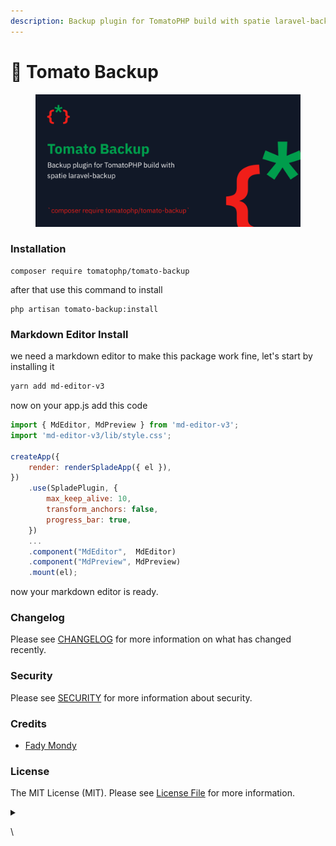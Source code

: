 ```yaml
---
description: Backup plugin for TomatoPHP build with spatie laravel-backup
---
```


# 🎒 Tomato Backup

<figure><img src="../.gitbook/assets/screenshot (5).png" alt=""><figcaption></figcaption></figure>

### Installation

```
composer require tomatophp/tomato-backup
```

after that use this command to install

```
php artisan tomato-backup:install
```

### Markdown Editor Install

we need a markdown editor to make this package work fine, let's start by installing it

```bash
yarn add md-editor-v3
```

now on your app.js add this code

```javascript
import { MdEditor, MdPreview } from 'md-editor-v3';
import 'md-editor-v3/lib/style.css';

createApp({
    render: renderSpladeApp({ el }),
})
    .use(SpladePlugin, {
        max_keep_alive: 10,
        transform_anchors: false,
        progress_bar: true,
    })
    ...
    .component("MdEditor",  MdEditor)
    .component("MdPreview", MdPreview)
    .mount(el);
```

now your markdown editor is ready.

### Changelog

Please see [CHANGELOG](https://github.com/tomatophp/tomato-backup/blob/master/CHANGELOG.md) for more information on what has changed recently.

### Security

Please see [SECURITY](https://github.com/tomatophp/tomato-backup/blob/master/SECURITY.md) for more information about security.

### Credits

* [Fady Mondy](https://www.github.com/3x1io)

### License

The MIT License (MIT). Please see [License File](https://github.com/tomatophp/tomato-backup/blob/master/LICENSE.md) for more information.

<details>

<summary></summary>



</details>

\

